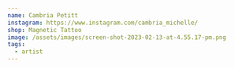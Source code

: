 ```yaml
---
name: Cambria Petitt
instagram: https://www.instagram.com/cambria_michelle/
shop: Magnetic Tattoo
image: /assets/images/screen-shot-2023-02-13-at-4.55.17-pm.png
tags:
  - artist
---
```

